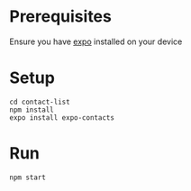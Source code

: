 # Prerequisites

Ensure you have [expo](https://docs.expo.io/get-started/installation/) installed on your device

# Setup

```
cd contact-list
npm install
expo install expo-contacts
```

# Run

```
npm start
```

